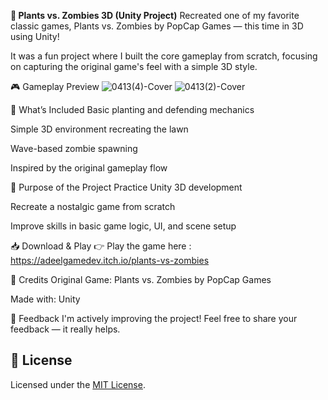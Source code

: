 **🌻 Plants vs. Zombies 3D (Unity Project)**
Recreated one of my favorite classic games, Plants vs. Zombies by PopCap Games — this time in 3D using Unity!

It was a fun project where I built the core gameplay from scratch, focusing on capturing the original game's feel with a simple 3D style.

🎮 Gameplay Preview
![0413(4)-Cover](https://github.com/user-attachments/assets/238ff2ba-8463-4fa0-9d7a-e04ae162fae9)
![0413(2)-Cover](https://github.com/user-attachments/assets/f7ddc10a-b35a-4b69-914e-273dd36ab9bd)


🚀 What’s Included
Basic planting and defending mechanics

Simple 3D environment recreating the lawn

Wave-based zombie spawning

Inspired by the original gameplay flow

🎯 Purpose of the Project
Practice Unity 3D development

Recreate a nostalgic game from scratch

Improve skills in basic game logic, UI, and scene setup

📥 Download & Play
👉 Play the game here : https://adeelgamedev.itch.io/plants-vs-zombies

🙌 Credits
Original Game: Plants vs. Zombies by PopCap Games

Made with: Unity

💬 Feedback
I'm actively improving the project!
Feel free to share your feedback — it really helps.

## 📜 License

Licensed under the [MIT License](LICENSE).
